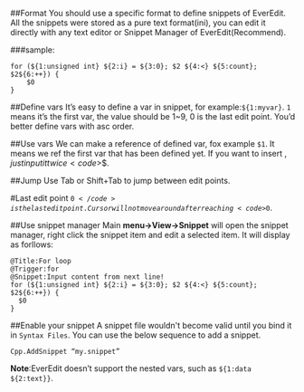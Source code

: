 ##Format
You should use a specific format to define snippets of EverEdit. All the snippets were stored as a pure text format(ini), you can edit it directly with any text editor or Snippet Manager of EverEdit(Recommend).

###sample:
```
for (${1:unsigned int} ${2:i} = ${3:0}; $2 ${4:<} ${5:count}; $2${6:++}) {
    $0
}
```

##Define vars
It’s easy to define a var in snippet, for example:<code>${1:myvar}</code>. <code>1</code> means it’s the first var, the value should be 1~9, 0 is the last edit point. You’d better define vars with asc order.

##Use vars
We can make a reference of defined var, fox example <code>$1</code>. It means we ref the first var that has been defined yet. If you want to insert $, just input it twice <code>$$</code>.

##Jump
Use Tab or Shift+Tab to jump between edit points.

#Last edit point
<code>$0</code> is the last edit point. Cursor will not move around after reaching <code>$0</code>.

##Use snippet manager
Main **menu->View->Snippet** will open the snippet manager, right click the snippet item and edit a selected item. It will display as forllows:

```
@Title:For loop
@Trigger:for
@Snippet:Input content from next line!
for (${1:unsigned int} ${2:i} = ${3:0}; $2 ${4:<} ${5:count}; $2${6:++}) {
  $0
}
```
##Enable your snippet
A snippet file wouldn't become valid until you bind it in <code>Syntax Files</code>. You can use the below sequence to add a snippet.

```
Cpp.AddSnippet “my.snippet”
```

**Note**:EverEdit doesn’t support the nested vars, such as <code>${1:data ${2:text}}</code>.
